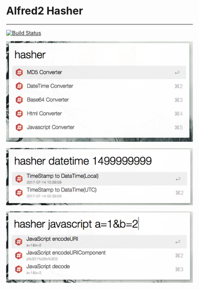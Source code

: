 # Alfred2 Hasher
-----------------------

[![Build Status](https://travis-ci.org/dozer47528/alfred2-hasher.svg?branch=master)](https://travis-ci.org/dozer47528/alfred2-hasher)

![screenshot](screenshot/ss-1.png)

![screenshot](screenshot/ss-2.png)

![screenshot](screenshot/ss-3.png)